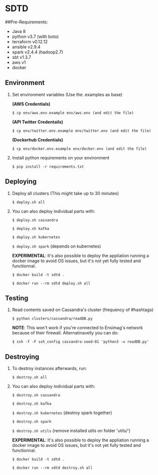 # SDTD

##Pre-Requirements:
 - Java 8
 - python v3.7 (with boto)
 - terraform v0.12.12
 - ansible v2.9.4
 - spark v2.4.4 (hadoop2.7)
 - sbt v1.3.7
 - aws v1
 - docker

## Environment
1) Set environment variables (Use the .examples as base)

    **(AWS Credentials)**

    ``$ cp env/aws.env.example env/aws.env (and edit the file)``

    **(API Twitter Credentails)**

    ``$ cp env/twitter.env.example env/twitter.env (and edit the file)``

    **(Dockerhub Credentials)**

    ``$ cp env/docker.env.example env/docker.env (and edit the file)``

2) Install python requirements on your environment

    ``$ pip install -r requirements.txt``


## Deploying
1) Deploy all clusters (This might take up to 30 minutes)

    ``$ deploy.sh all``

2) You can also deploy individual parts with:

    ``$ deploy.sh cassandra``

    ``$ deploy.sh kafka``
   
    ``$ deploy.sh kubernetes``

    ``$ deploy.sh spark`` (depends on kubernetes)

    **EXPERIMENTAL**: It's also possible to deploy the appliation running a docker image to avoid OS issues, but it's not yet fully tested and functionnal.

    ``$ docker build -t sdtd .``

    ``$ docker run --rm sdtd deploy.sh all``
## Testing
1) Read contents saved on Cassandra's cluster (frequency of #hashtags) 

    ``$ python clusters/cassandra/readDB.py`` 

    **NOTE**: This won't work if you're connected to Ensimag's network because of their firewall. Alternatinavelly you can do:
  
    ``$ ssh -f -F ssh_config cassandra-seed-01 'python3 -u readDB.py'`` 

## Destroying
1) To destroy instances afterwards, run: 
    
    ``$ destroy.sh all`` 

2) You can also deploy individual parts with:

    ``$ destroy.sh cassandra``
  
    ``$ destroy.sh kafka``
  
    ``$ destroy.sh kubernetes`` (destroy spark together)

    ``$ destroy.sh spark``

    ``$ destroy.sh utils`` (remove installed utils on folder 'utils/')

    **EXPERIMENTAL**: It's also possible to deploy the appliation running a docker image to avoid OS issues, but it's not yet fully tested and functionnal.

    ``$ docker build -t sdtd .``

    ``$ docker run --rm sdtd destroy.sh all``